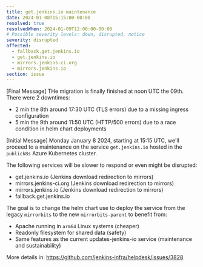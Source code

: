 ```yaml
---
title: get.jenkins.io maintenance
date: 2024-01-08T15:15:00-00:00
resolved: true
resolvedWhen: 2024-01-09T12:00:00-00:00
# Possible severity levels: down, disrupted, notice
severity: disrupted
affected:
  - fallback.get.jenkins.io
  - get.jenkins.io
  - mirrors.jenkins-ci.org
  - mirrors.jenkins.io
section: issue
---
```


[Final Message]
THe migration is finally finished at noon UTC the 09th.
There were 2 downtimes:

- 2 min the 8th around 17:30 UTC (TLS errors) due to a missing ingress configuration
- 5 min the 9th around 11:50 UTC (HTTP/500 errors) due to a race condition in helm chart deployments

[Initial Message]
Monday January 8 2024, starting at 15:15 UTC, we'll proceed to a maintenance on the service `get.jenkins.io` hosted in the `publick8s` Azure Kubernetes cluster.

The following services will be slower to respond or even might be disrupted:

- get.jenkins.io (Jenkins download redirection to mirrors)
- mirrors.jenkins-ci.org (Jenkins download redirection to mirrors)
- mirrors.jenkins.io (Jenkins download redirection to mirrors)
- fallback.get.jenkins.io

The goal is to change the helm chart use to deploy the service from the legacy `mirrorbits` to the new `mirrorbits-parent` to benefit from:

- Apache running in `arm64` Linux systems (cheaper)
- Readonly filesystem for shared data (safety)
- Same features as the current updates-jenkins-io service (maintenance and sustainability)

More details in: https://github.com/jenkins-infra/helpdesk/issues/3828
